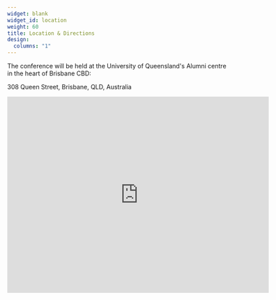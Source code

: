 ```yaml
---
widget: blank
widget_id: location
weight: 60
title: Location & Directions
design:
  columns: "1"
---
```

The conference will be held at the University of Queensland's Alumni centre in the heart of Brisbane CBD:

308 Queen Street, Brisbane, QLD, Australia


<iframe src="https://www.google.com/maps/embed?pb=!1m18!1m12!1m3!1d3540.0720281000977!2d153.0256679763226!3d-27.46701687632115!2m3!1f0!2f0!3f0!3m2!1i1024!2i768!4f13.1!3m3!1m2!1s0x6b915a1ce1fa66c9%3A0xacb477777d2e9734!2s308%20Queen%20St%2C%20Brisbane%20City%20QLD%204000!5e0!3m2!1sen!2sau!4v1681437971992!5m2!1sen!2sau" width="600" height="450" style="border:0;" allowfullscreen="" loading="lazy" referrerpolicy="no-referrer-when-downgrade"></iframe>